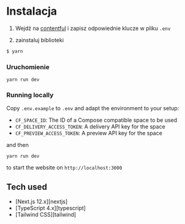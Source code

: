 # Instalacja

1. Wejdź na [contentful](https://app.contentful.com/spaces/uptjwx8hy2jg/api/keys/1tToU2WLSCcibaDHlmDAAe) i zapisz odpowiednie klucze w pliku `.env`

2. zainstaluj biblioteki

```bash
$ yarn
```

### Uruchomienie

```
yarn run dev
```

### Running locally

Copy `.env.example` to `.env` and adapt the environment to your setup:

- `CF_SPACE_ID`: The ID of a Compose compatible space to be used
- `CF_DELIVERY_ACCESS_TOKEN`: A delivery API key for the space
- `CF_PREVIEW_ACCESS_TOKEN`: A preview API key for the space

and then

```
yarn run dev
```

to start the website on `http://localhost:3000`

## Tech used

- [Next.js 12.x][nextjs]
- [TypeScript 4.x][typescript]
- [Tailwind CSS][tailwind]
